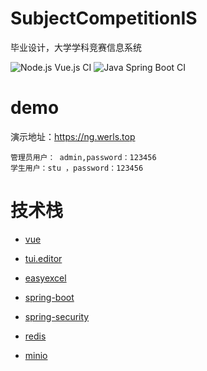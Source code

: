 # SubjectCompetitionIS
毕业设计，大学学科竞赛信息系统

![Node.js Vue.js CI](https://github.com/gsdukbh/SubjectCompetitionIS/workflows/Node.js%20Vue.js%20CI/badge.svg)
![Java Spring Boot CI](https://github.com/gsdukbh/SubjectCompetitionIS/workflows/Java%20Spring%20Boot%20CI/badge.svg)

# demo

演示地址：https://ng.werls.top

```text
管理员用户： admin,password：123456
学生用户：stu ，password：123456
```

# 技术栈

- [vue](https://github.com/vuejs/vue)

- [tui.editor](https://github.com/nhn/tui.editor)

- [ easyexcel](https://github.com/alibaba/easyexcel)

- [spring-boot](https://github.com/spring-projects/spring-boot)

- [spring-security](https://github.com/spring-projects/spring-security)

- [redis](https://github.com/redis/redis)

- [minio](https://github.com/minio/minio)

# 
